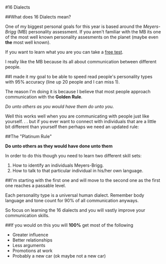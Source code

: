 #16 Dialects

##What does 16 Dialects mean?

One of my biggest personal goals for this year is based around the *Meyers-Brigg* (MB) personality assessment. If you aren't familiar with
the MB its one of the most well known personality assesments on the planet (maybe even **the** most well known).

If you want to learn what you are you can take a [free test](http://www.16personalities.com/free-personality-test).

I really like the MB because its all about communication between different people.

##I made it my goal to be able to speed read people\'s personality types with 95% accuracy (line up 20 people and I can miss 1).

The reason I'm doing it is because I believe that most people approach communication with the **Golden Rule**.

*Do unto others as you would have them do unto you*.

Well this works well when you are communicating with people just like yourself. . . but if you ever want to connect with individuals that are
a little bit different than yourself then perhaps we need an updated rule:

##The \"Platinum Rule\"

**Do unto others as they would have done unto them**

In order to do this though you need to learn two different skill sets:

1. How to identify an individuals Meyers-Brigg.
2. How to talk to that particular individual in his/her own language.

##I\'m starting with the first one and will move to the second one as the first one reaches a passable level.

Each personality type is a universal human dialect. Remember body language and tone count for 90% of all communication anyways.

So focus on learning the 16 dialects and you will vastly improve your communication skills.

##If you would on this you will **100%** get most of the following

* Greater influence
* Better relationships
* Less arguments
* Promotions at work
* Probably a new car (ok maybe not a new car)
